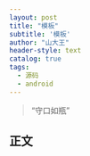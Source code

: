 ```yaml
---
layout: post
title: "模板"
subtitle: '模板'
author: "山大王"
header-style: text
catalog: true
tags:
  - 源码
  - android
---
```

> “守口如瓶”

## 正文
